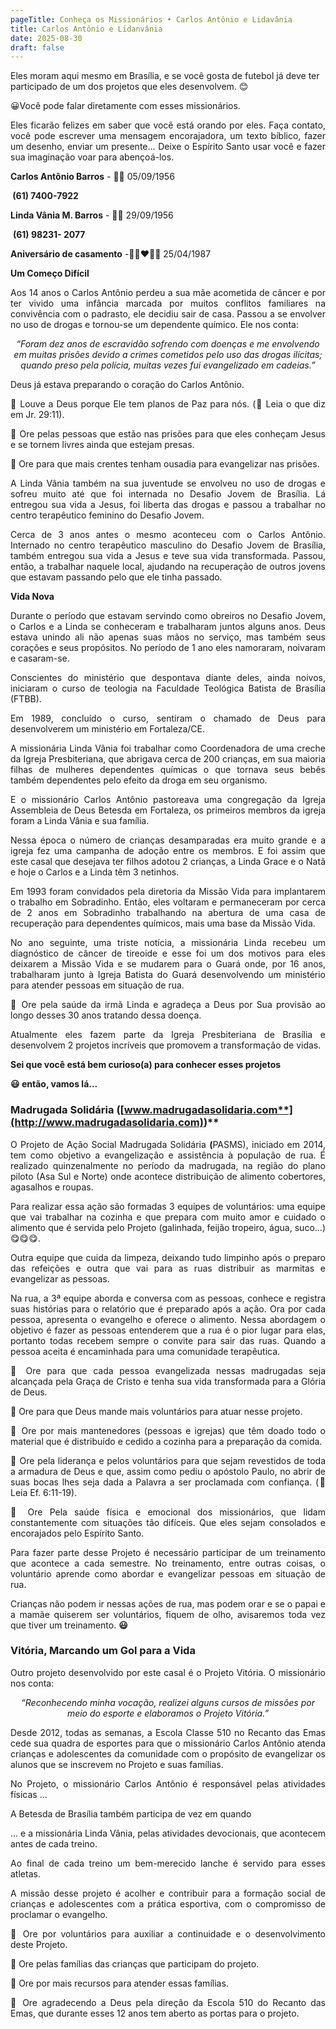 ```yaml
---
pageTitle: Conheça os Missionários • Carlos Antônio e Lidavânia
title: Carlos Antônio e Lidanvânia
date: 2025-08-30
draft: false
---
```

Eles moram aqui mesmo em Brasília, e se você gosta de futebol já deve ter participado de um dos projetos que eles desenvolvem. 😊

<p style="text-align: justify">😀Você pode falar diretamente com esses missionários.</p><p style="text-align: justify">Eles ficarão felizes em saber que você está orando por eles. Faça contato, você pode escrever uma mensagem encorajadora, um texto bíblico, fazer um desenho, enviar um presente... Deixe o Espírito Santo usar você e fazer sua imaginação voar para abençoá-los.</p><p style="text-align: justify"><strong>Carlos Antônio Barros</strong> - 🎂🥳 05/09/1956</p><p style="text-align: justify"><strong>&nbsp;(61) 7400-7922</strong></p><p style="text-align: justify"><strong>Linda Vânia M. Barros</strong> - 🎂🥳 29/09/1956</p><p style="text-align: justify">&nbsp;<strong>(61) 98231- 2077</strong></p><p style="text-align: justify"><strong>Aniversário de casamento</strong> -🤵🏽❤️👰🏽‍ 25/04/1987</p><p style="text-align: justify"><strong>Um Começo Difícil</strong></p><p style="text-align: justify">Aos 14 anos o Carlos Antônio perdeu a sua mãe acometida de câncer e por ter vivido uma infância marcada por muitos conflitos familiares na convivência com o padrasto, ele decidiu sair de casa. Passou a se envolver no uso de drogas e tornou-se um dependente químico. Ele nos conta:</p><p style="text-align: center"><em>“Foram dez anos de escravidão sofrendo com doenças e me envolvendo em muitas prisões devido a crimes cometidos pelo uso das drogas ilícitas; quando preso pela polícia, muitas vezes fui evangelizado em cadeias.”</em></p><p style="text-align: justify">Deus já estava preparando o coração do Carlos Antônio.</p><p style="text-align: justify">🙏 Louve a Deus porque Ele tem planos de Paz para nós. (📖 Leia o que diz em Jr. 29:11).</p><p style="text-align: justify">🙏 Ore pelas pessoas que estão nas prisões para que eles conheçam Jesus e se tornem livres ainda que estejam presas.</p><p style="text-align: justify">🙏 Ore para que mais crentes tenham ousadia para evangelizar nas prisões.</p><p style="text-align: justify">A Linda Vânia também na sua juventude se envolveu no uso de drogas e sofreu muito até que foi internada no Desafio Jovem de Brasília. Lá entregou sua vida a Jesus, foi liberta das drogas e passou a trabalhar no centro terapêutico feminino do Desafio Jovem.</p><p style="text-align: justify">Cerca de 3 anos antes o mesmo aconteceu com o Carlos Antônio. Internado no centro terapêutico masculino do Desafio Jovem de Brasília, também entregou sua vida a Jesus e teve sua vida transformada. Passou, então, a trabalhar naquele local, ajudando na recuperação de outros jovens que estavam passando pelo que ele tinha passado.</p><p style="text-align: justify"><strong>Vida Nova</strong></p><p style="text-align: justify">Durante o período que estavam servindo como obreiros no Desafio Jovem, o Carlos e a Linda se conheceram e trabalharam juntos alguns anos. Deus estava unindo ali não apenas suas mãos no serviço, mas também seus corações e seus propósitos. No período de 1 ano eles namoraram, noivaram e casaram-se.</p><p style="text-align: justify">Conscientes do ministério que despontava diante deles, ainda noivos, iniciaram o curso de teologia na Faculdade Teológica Batista de Brasília (FTBB).</p><p style="text-align: justify">Em 1989, concluído o curso, sentiram o chamado de Deus para desenvolverem um ministério em Fortaleza/CE.</p><p style="text-align: justify">A missionária Linda Vânia foi trabalhar como Coordenadora de uma creche da Igreja Presbiteriana, que abrigava cerca de 200 crianças, em sua maioria filhas de mulheres dependentes químicas o que tornava seus bebês também dependentes pelo efeito da droga em seu organismo.</p><p style="text-align: justify">E o missionário Carlos Antônio pastoreava uma congregação da Igreja Assembleia de Deus Betesda em Fortaleza, os primeiros membros da igreja foram a Linda Vânia e sua família.</p><p style="text-align: justify">Nessa época o número de crianças desamparadas era muito grande e a igreja fez uma campanha de adoção entre os membros. E foi assim que este casal que desejava ter filhos adotou 2 crianças, a Linda Grace e o Natã e hoje o Carlos e a Linda têm 3 netinhos.</p><p style="text-align: justify">Em 1993 foram convidados pela diretoria da Missão Vida para implantarem o trabalho em Sobradinho. Então, eles voltaram e permaneceram por cerca de 2 anos em Sobradinho trabalhando na abertura de uma casa de recuperação para dependentes químicos, mais uma base da Missão Vida.</p><p style="text-align: justify">No ano seguinte, uma triste notícia, a missionária Linda recebeu um diagnóstico de câncer de tireoide e esse foi um dos motivos para eles deixarem a Missão Vida e se mudarem para o Guará onde, por 16 anos, trabalharam junto à Igreja Batista do Guará desenvolvendo um ministério para atender pessoas em situação de rua.</p><p style="text-align: justify">🙏 Ore pela saúde da irmã Linda e agradeça a Deus por Sua provisão ao longo desses 30 anos tratando dessa doença.</p><p style="text-align: justify">Atualmente eles fazem parte da Igreja Presbiteriana de Brasília e desenvolvem 2 projetos incríveis que promovem a transformação de vidas.</p><p style="text-align: justify"><strong>Sei que você está bem curioso(a) para conhecer esses projetos</strong></p><p style="text-align: justify"><strong>😃 então, vamos lá...</strong></p>

### Madrugada Solidária **(**[**www.madrugadasolidaria.com**](http://www.madrugadasolidaria.com)**)**

<p style="text-align: justify">O Projeto de Ação Social Madrugada Solidária <strong>(</strong>PASMS), iniciado em 2014, tem como objetivo a evangelização e assistência à população de rua. É realizado quinzenalmente no período da madrugada, na região do plano piloto (Asa Sul e Norte) onde acontece distribuição de alimento cobertores, agasalhos e roupas.</p><p style="text-align: justify">Para realizar essa ação são formadas 3 equipes de voluntários: uma equipe que vai trabalhar na cozinha e que prepara com muito amor e cuidado o alimento que é servida pelo Projeto (galinhada, feijão tropeiro, água, suco...) 😋😋😋.</p><p style="text-align: justify">Outra equipe que cuida da limpeza, deixando tudo limpinho após o preparo das refeições e outra que vai para as ruas distribuir as marmitas e evangelizar as pessoas.</p><p style="text-align: justify">Na rua, a 3ª equipe aborda e conversa com as pessoas, conhece e registra suas histórias para o relatório que é preparado após a ação. Ora por cada pessoa, apresenta o evangelho e oferece o alimento. Nessa abordagem o objetivo é fazer as pessoas entenderem que a rua é o pior lugar para elas, portanto todas recebem sempre o convite para sair das ruas. Quando a pessoa aceita é encaminhada para uma comunidade terapêutica.</p><p style="text-align: justify">🙏 Ore para que cada pessoa evangelizada nessas madrugadas seja alcançada pela Graça de Cristo e tenha sua vida transformada para a Glória de Deus.</p><p style="text-align: justify">🙏 Ore para que Deus mande mais voluntários para atuar nesse projeto.</p><p style="text-align: justify">🙏 Ore por mais mantenedores (pessoas e igrejas) que têm doado todo o material que é distribuído e cedido a cozinha para a preparação da comida.</p><p style="text-align: justify">🙏 Ore pela liderança e pelos voluntários para que sejam revestidos de toda a armadura de Deus e que, assim como pediu o apóstolo Paulo, no abrir de suas bocas lhes seja dada a Palavra a ser proclamada com confiança. (📖 Leia Ef. 6:11-19).</p><p style="text-align: justify">🙏 Ore Pela saúde física e emocional dos missionários, que lidam constantemente com situações tão difíceis. Que eles sejam consolados e encorajados pelo Espírito Santo.</p><p style="text-align: justify">Para fazer parte desse Projeto é necessário participar de um treinamento que acontece a cada semestre. No treinamento, entre outras coisas, o voluntário aprende como abordar e evangelizar pessoas em situação de rua.</p><p style="text-align: justify">Crianças não podem ir nessas ações de rua, mas podem orar e se o papai e a mamãe quiserem ser voluntários, fiquem de olho, avisaremos toda vez que tiver um treinamento. <strong>😃</strong></p>

### Vitória, Marcando um Gol para a Vida

<p style="text-align: justify">Outro projeto desenvolvido por este casal é o Projeto Vitória. O missionário nos conta:</p><p style="text-align: center"><em>“Reconhecendo minha vocação, realizei alguns cursos de missões por meio do esporte e elaboramos o Projeto Vitória.”</em></p><p style="text-align: justify">Desde 2012, todas as semanas, a Escola Classe 510 no Recanto das Emas cede sua quadra de esportes para que o missionário Carlos Antônio atenda crianças e adolescentes da comunidade com o propósito de evangelizar os alunos que se inscrevem no Projeto e suas famílias.</p><p style="text-align: justify">No Projeto, o missionário Carlos Antônio é responsável pelas atividades físicas ...</p><p style="text-align: justify">A Betesda de Brasília também participa de vez em quando</p><p style="text-align: justify">... e a missionária Linda Vânia, pelas atividades devocionais, que acontecem antes de cada treino.&nbsp;</p><p style="text-align: justify">Ao final de cada treino um bem-merecido lanche é servido para esses atletas.</p><p style="text-align: justify">A missão desse projeto é acolher e contribuir para a formação social de crianças e adolescentes com a prática esportiva, com o compromisso de proclamar o evangelho.</p><p style="text-align: justify">🙏 Ore por voluntários para auxiliar a continuidade e o desenvolvimento deste Projeto.</p><p style="text-align: justify">🙏 Ore pelas famílias das crianças que participam do projeto.</p><p style="text-align: justify">🙏 Ore por mais recursos para atender essas famílias.</p><p style="text-align: justify">🙏 Ore agradecendo a Deus pela direção da Escola 510 do Recanto das Emas, que durante esses 12 anos tem aberto as portas para o projeto.</p>